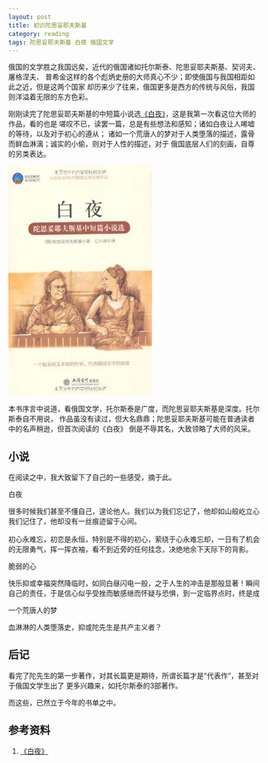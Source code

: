 ```yaml
---
layout: post
title: 初识陀思妥耶夫斯基
category: reading
tags: 陀思妥耶夫斯基 白夜 俄国文学
---
```


俄国的文学胜之我国远矣，近代的俄国诸如托尔斯泰、陀思妥耶夫斯基、契诃夫、屠格涅夫、
普希金这样的各个彪炳史册的大师真心不少；即使俄国与我国相距如此之近，但是这两个国家
却历来少了往来，俄国更多是西方的传统与风俗，我国则洋溢着无限的东方色彩。

刚刚读完了陀思妥耶夫斯基的中短篇小说选[《白夜》][《白夜》]，这是我第一次看这位大师的作品，看的也是
嗟叹不已，读罢一篇，总是有些想法和感知；诸如白夜让人唏嘘的等待，以及对于初心的遵从；
诸如一个荒唐人的梦对于人类堕落的描述，露骨而鲜血淋漓；诚实的小偷，则对于人性的描述，对于
俄国底层人们的刻画，自尊的另类表达。

![baiye](/assets/images/baiyejpg.jpg)

本书序言中说道，看俄国文学，托尔斯泰是广度，而陀思妥耶夫斯基是深度。托尔斯泰自不用说，
作品虽没有读过，但大名鼎鼎；陀思妥耶夫斯基可能在普通读者中的名声稍逊，但首次阅读的《白夜》
倒是不辱其名，大致领略了大师的风采。


## 小说

在阅读之中，我大致留下了自己的一些感受，摘于此。

白夜

<pre>
很多时候我们甚至不懂自己，遑论他人。我们以为我们忘记了，他却如山般屹立心间不倒。我们以为
我们记住了，他却没有一丝痕迹留于心间。

初心永难忘，初恋是永恒，特别是不得的初心，萦绕于心永难忘却，一日有了机会，那便有了说走就走
的无限勇气，挥一挥衣袖，看不到近旁的任何挂念，决绝地余下天际下的背影。
</pre>

脆弱的心

<pre>
快乐抑或幸福突然降临时，如同白昼闪电一般，之于人生的冲击是那般显著！瞬间，我们考量自己考量
自己的责任，于是信心似乎受挫而敏感继而怀疑与恐惧，到一定临界点时，终是成了无法承受之重。
</pre>

一个荒唐人的梦

<pre>
血淋淋的人类堕落史，抑或陀先生是共产主义者？
</pre>

## 后记

看完了陀先生的第一步著作，对其长篇更是期待，所谓长篇才是“代表作”，甚至对于俄国文学生出了
更多兴趣来，如托尔斯泰的3部著作。

而这些，已然立于今年的书单之中。


## 参考资料
1. [《白夜》][《白夜》]


[《白夜》]: http://book.douban.com/subject/10826897/

